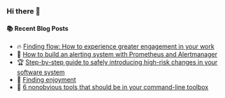 ### Hi there 👋

<!--
**jorzel/jorzel** is a ✨ _special_ ✨ repository because its `README.md` (this file) appears on your GitHub profile.

Here are some ideas to get you started:

- 🔭 I’m currently working on ...
- 🌱 I’m currently learning ...
- 👯 I’m looking to collaborate on ...
- 🤔 I’m looking for help with ...
- 💬 Ask me about ...
- 📫 How to reach me: ...
- 😄 Pronouns: ...
- ⚡ Fun fact: ...
-->

#### :books: Recent Blog Posts
<!-- BLOGPOSTS:START -->
 - 🔥 [Finding flow: How to experience greater engagement in your work](https://jorzel.hashnode.dev/finding-flow-how-to-experience-greater-engagement-in-your-work)
 - 📰 [How to build an alerting system with Prometheus and Alertmanager](https://jorzel.hashnode.dev/how-to-build-an-alerting-system-with-prometheus-and-alertmanager)
 - 🏆 [Step-by-step guide to safely introducing high-risk changes in your software system](https://jorzel.hashnode.dev/step-by-step-guide-to-safely-introducing-high-risk-changes-in-your-software-system)
 - 🔘 [Finding enjoyment](https://jorzel.hashnode.dev/finding-enjoyment)
 - 📰 [6 nonobvious tools that should be in your command-line toolbox](https://jorzel.hashnode.dev/6-tools-that-should-be-in-your-command-line-toolbox)<!-- BLOGPOSTS:END -->